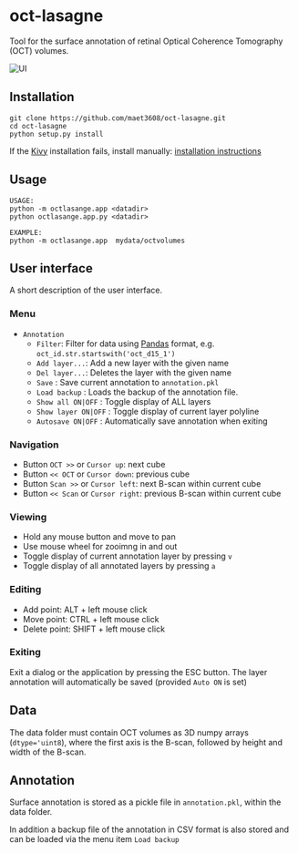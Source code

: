 # oct-lasagne

Tool for the surface annotation of retinal Optical Coherence Tomography (OCT) 
volumes.

![UI](https://github.ibm.com/aur-mma/gazer-oct/blob/master/ui.png)



## Installation

```
git clone https://github.com/maet3608/oct-lasagne.git
cd oct-lasagne
python setup.py install
```
 
If the [Kivy](https://kivy.org) installation fails, install manually: 
[installation instructions](https://kivy.org/#download)
   


## Usage

```
USAGE:
python -m octlasange.app <datadir>
python octlasange.app.py <datadir>

EXAMPLE:
python -m octlasange.app  mydata/octvolumes
```


## User interface

A short description of the user interface.

### Menu

- ``Annotation``
    - ``Filter``: Filter for data using [Pandas]() format, e.g. 
        ``oct_id.str.startswith('oct_d15_1')``  
    - ``Add layer...``: Add a new layer with the given name
    - ``Del layer...``: Deletes the layer with the given name
    - ``Save`` : Save current annotation to ``annotation.pkl``
    - ``Load backup`` : Loads the backup of the annotation file.
    - ``Show all ON|OFF`` : Toggle display of ALL layers
    - ``Show layer ON|OFF`` : Toggle display of current layer polyline
    - ``Autosave ON|OFF`` : Automatically save annotation when exiting 
    
### Navigation

- Button ``OCT >>`` or ``Cursor up``: next cube 
- Button ``<< OCT`` or ``Cursor down``: previous cube
- Button ``Scan >>`` or ``Cursor left``: next B-scan within current cube
- Button ``<< Scan`` or ``Cursor right``: previous B-scan within current cube

### Viewing

- Hold any mouse button and move to pan
- Use mouse wheel for zooimng in and out
- Toggle display of current annotation layer by pressing ``v``
- Toggle display of all annotated layers by pressing ``a``

### Editing

- Add point: ALT + left mouse click
- Move point: CTRL + left mouse click
- Delete point: SHIFT + left mouse click

### Exiting

Exit a dialog or the application by pressing the ESC button. The layer 
annotation will automatically be saved (provided ``Auto ON`` is set)


## Data

The data folder must contain OCT volumes as 3D numpy arrays (``dtype='uint8``), 
where the first axis is the B-scan, followed by height and width of the B-scan.


## Annotation

Surface annotation is stored as a pickle file in ``annotation.pkl``, 
within the data folder.

In addition a backup file of the annotation in CSV format is also stored
and can be loaded via the menu item ``Load backup``

